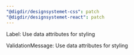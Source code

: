 ```yaml
---
"@digdir/designsystemet-css": patch
"@digdir/designsystemet-react": patch
---
```


Label: Use data attributes for styling

ValidationMessage: Use data attributes for styling
